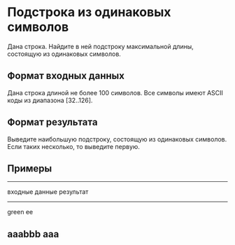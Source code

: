 # Подстрока из одинаковых символов

Дана строка. Найдите в ней подстроку максимальной длины, состоящую из одинаковых символов.

## Формат входных данных

Дана строка длиной не более 100 символов. Все символы имеют ASCII коды
из диапазона $[32..126]$.

## Формат результата

Выведите наибольшую подстроку, состоящую из одинаковых символов.  Если таких
несколько, то выведите первую.

## Примеры

------------------------------------------------------------
входные данные                                результат
------------------------------------------    --------------
green                                         ee

aaabbb                                        aaa
------------------------------------------------------------


